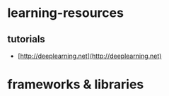 # learning-resources


## tutorials 

- [http://deeplearning.net](http://deeplearning.net)


# frameworks & libraries
